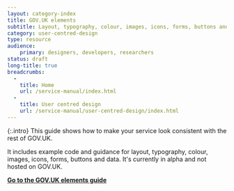 ```yaml
---
layout: category-index
title: GOV.UK elements
subtitle: Layout, typography, colour, images, icons, forms, buttons and data
category: user-centred-design
type: resource
audience:
    primary: designers, developers, researchers
status: draft
long-title: true
breadcrumbs:
  -
    title: Home
    url: /service-manual/index.html
  -
    title: User centred design
    url: /service-manual/user-centred-design/index.html
---
```


{:.intro}
This guide shows how to make your service look consistent with the rest of GOV.UK.

It includes example code and guidance for layout, typography, colour, images, icons, forms, buttons and data.
It's currently in alpha and not hosted on GOV.UK.

<p><strong><a href="http://govuk-elements.herokuapp.com/" rel="external">Go to the GOV.UK elements guide</a></strong></p>
